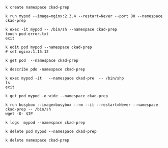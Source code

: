```shell
k create namespace ckad-prep
```

```shell
k run mypod --image=nginx:2.3.4 --restart=Never --port 80 --namespace ckad-prep
```

```shell
k exec -it mypod -- /bin/sh --namespace ckad-prep
touch pod-error.txt 
exit
```

```shell
k edit pod mypod --namespace ckad-prep
# set nginx:1.15.12
```

```shell
k get pod  --namespace ckad-prep

k describe pdo -namespace ckad-prep
```

```shell
k exec mypod -it   --namespace ckad-pre  -- /bin/shp
ls 
exit
```

```shell
k get pod mypod -o wide --namespace ckad-prep
```

```shell
k run busybox --image=busybox --rm --it --restart=Never --namespace ckad-prep -- /bin/sh 
wget -O- $IP
```

```shell
k logs  mypod --namespace ckad-prep
```

```shell
k delete pod mypod --namespace ckad-prep
```

```shell
k delete namespace ckad-prep
```